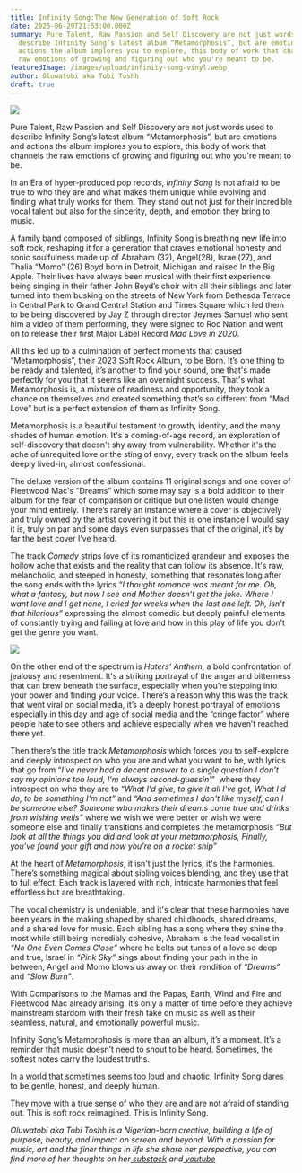```yaml
---
title: Infinity Song:The New Generation of Soft Rock
date: 2025-06-29T21:53:00.000Z
summary: Pure Talent, Raw Passion and Self Discovery are not just words used to
  describe Infinity Song’s latest album “Metamorphosis”, but are emotions and
  actions the album implores you to explore, this body of work that channels the
  raw emotions of growing and figuring out who you're meant to be. 
featuredImage: /images/upload/infinity-song-vinyl.webp
author: Oluwatobi aka Tobi Toshh
draft: true
---
```

![](/images/upload/infinity-song-vinyl.webp)

Pure Talent, Raw Passion and Self Discovery are not just words used to describe Infinity Song’s latest album “Metamorphosis”, but are emotions and actions the album implores you to explore, this body of work that channels the raw emotions of growing and figuring out who you're meant to be. 

In an Era of hyper-produced pop records, *Infinity Song* is not afraid to be true to who they are and what makes them unique while evolving and finding what truly works for them. They stand out not just for their incredible vocal talent but also for the sincerity, depth, and emotion they bring to music. 

A family band composed of siblings, Infinity Song is breathing new life into soft rock, reshaping it for a generation that craves emotional honesty and sonic soulfulness made up of Abraham (32), Angel(28), Israel(27), and Thalia “Momo” (26) Boyd born in Detroit, Michigan and raised In the Big Apple. Their lives have always been musical with their first experience being singing in their father John Boyd’s choir with all their siblings and later turned into them busking on the streets of New York from Bethesda Terrace in Central Park to Grand Central Station and Times Square which led them to be being discovered by Jay Z through director Jeymes Samuel who sent him a video of them performing, they were signed to Roc Nation and went on to release their first Major Label Record *Mad Love in 2020*. 

All this led up to a culmination of perfect moments that caused “Metamorphosis”, their 2023 Soft Rock Album, to be Born. It’s one thing to be ready and talented, it’s another to find your sound, one that's made perfectly for you that it seems like an overnight success. That's what Metamorphosis is, a mixture of readiness and opportunity, they took a chance on themselves and created something that’s so different from “Mad Love” but is a perfect extension of them as Infinity Song. 

Metamorphosis is a beautiful testament to growth, identity, and the many shades of human emotion. It's a coming-of-age record, an exploration of self-discovery that doesn't shy away from vulnerability. Whether it's the ache of unrequited love or the sting of envy, every track on the album feels deeply lived-in, almost confessional. 

The deluxe version of the album contains 11 original songs and one cover of Fleetwood Mac's “Dreams” which some may say is a bold addition to their album for the fear of comparison or critique but one listen would change your mind entirely. There’s rarely an instance where a cover is objectively and truly owned by the artist covering it but this is one instance I would say it is, truly on par and some days even surpasses that of the original, it’s by far the best cover I’ve heard.

The track *Comedy* strips love of its romanticized grandeur and exposes the hollow ache that exists and the reality that can follow its absence. It's raw, melancholic, and steeped in honesty, something that resonates long after the song ends with the lyrics “*I thought romance was meant for me. Oh, what a fantasy, but now I see and Mother doesn’t get the joke. Where I want love and I get none, I cried for weeks when the last one left. Oh, isn’t that hilarious”* expressing the almost comedic but deeply painful elements of constantly trying and failing at love and how in this play of life you don’t get the genre you want. 

![](/images/upload/infinity-song-album-cover.jpeg)

On the other end of the spectrum is *Haters’ Anthem*, a bold confrontation of jealousy and resentment. It's a striking portrayal of the anger and bitterness that can brew beneath the surface, especially when you’re stepping into your power and finding your voice. There’s a reason why this was the track that went viral on social media, it’s a deeply honest portrayal of emotions especially in this day and age of social media and the “cringe factor” where people hate to see others and achieve especially when we haven’t reached there yet. 

Then there’s the title track *Metamorphosis* which forces you to self-explore and deeply introspect on who you are and what you want to be, with lyrics that go from “*I've never had a decent answer to a single question I don't say my opinions too loud, I'm always second-guessin'*”  where they introspect on who they are to *“What I'd give, to give it all I've got, What I'd do, to be something I'm not”* and *“And sometimes I don't like myself, can I be someone else? Someone who makes their dreams come true and drinks from wishing wells”* where we wish we were better or wish we were someone else and finally transitions and completes the metamorphosis *“But look at all the things you did and look at your metamorphosis, Finally, you've found your gift and now you're on a rocket ship”* 

At the heart of *Metamorphosis*, it isn't just the lyrics, it's the harmonies. There’s something magical about sibling voices blending, and they use that to full effect. Each track is layered with rich, intricate harmonies that feel effortless but are breathtaking. 

The vocal chemistry is undeniable, and it's clear that these harmonies have been years in the making shaped by shared childhoods, shared dreams, and a shared love for music. Each sibling has a song where they shine the most while still being incredibly cohesive, Abraham is the lead vocalist in *“No One Even Comes Close”* where he belts out tunes of a love so deep and true, Israel in *“Pink Sky”* sings about finding your path in the in between, Angel and Momo blows us away on their rendition of *“Dreams”* and *“Slow Burn”*.

With Comparisons to the Mamas and the Papas, Earth, Wind and Fire and Fleetwood Mac already arising, it’s only a matter of time before they achieve mainstream stardom with their fresh take on music as well as their seamless, natural, and emotionally powerful music.

Infinity Song’s Metamorphosis is more than an album, it’s a moment. It’s a reminder that music doesn’t need to shout to be heard. Sometimes, the softest notes carry the loudest truths. 

In a world that sometimes seems too loud and chaotic, Infinity Song dares to be gentle, honest, and deeply human. 

They move with a true sense of who they are and are not afraid of standing out. This is soft rock reimagined. This is Infinity Song. 

*Oluwatobi aka Tobi Toshh is a Nigerian-born creative, building a life of purpose, beauty, and impact on screen and beyond. With a passion for music, art and the finer things in life she share her perspective, you can find more of her thoughts on her[ substack](https://tobitoshh.substack.com/) and[ youtube](https://www.youtube.com/@Tobitoshh/videos)*
